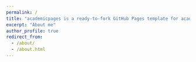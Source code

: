 ```yaml
---
permalink: /
title: "academicpages is a ready-to-fork GitHub Pages template for academic personal websites"
excerpt: "About me"
author_profile: true
redirect_from: 
  - /about/
  - /about.html
---
```


<html>
  <head>
    <style>
      .slideshow-container {
        max-width: 1000px;
        position: relative;
        margin: auto;
        overflow: hidden;
      }
      
      .mySlides {
        display: none;
      }
    </style>
  </head>
  <body>
    <div class="slideshow-container">
      <div class="mySlides">
        <img src="/images/image1.jpg" style="width:100%">
      </div>
      <div class="mySlides">
        <img src="/images/image2.jpg" style="width:100%">
      </div>
      <div class="mySlides">
        <img src="/images/image3.jpg" style="width:100%">
      </div>
    </div>
    <script>
      var slideIndex = 0;
      showSlides();
      
      function showSlides() {
        var i;
        var slides = document.getElementsByClassName("mySlides");
        for (i = 0; i < slides.length; i++) {
          slides[i].style.display = "none";
        }
        slideIndex++;
        if (slideIndex > slides.length) {slideIndex = 1}
        slides[slideIndex-1].style.display = "block";
        setTimeout(showSlides, 2000); // Change image every 2 seconds
      }
    </script>
  </body>
</html>
